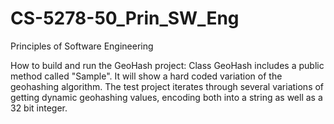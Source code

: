 # CS-5278-50_Prin_SW_Eng
Principles of Software Engineering

How to build and run the GeoHash project:
Class GeoHash includes a public method called "Sample". It will show a hard coded variation of the geohashing algorithm. 
The test project iterates through several variations of getting dynamic geohashing values, encoding both into a string as well as a 32 bit integer.
